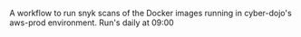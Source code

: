 A workflow to run snyk scans of the Docker images running in cyber-dojo's aws-prod environment.
Run's daily at 09:00
